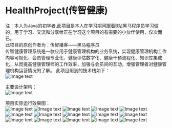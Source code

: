 # HealthProject(传智健康)
注：本人为Java的初学者,此项目是本人在学习期间跟着B站黑马程序员学习做的，用于学习、交流和分享给正在学习这个项目的有需要的小伙伴使用，仅次而已。<br>
此项目的原创作者为：传智播客——黑马程序员<br>
传智健康管理系统是一款应用于健康管理机构的业务系统，实现健康管理机构工作内容可视化、会员管理专业化、健康评估数字化、健康干预流程化、知识库集成化，从而提高健康管理师的工作效率，加强与会员间的互动，增强管理者对健康管理机构运营情况的了解。
此项目用到的技术栈如下：<br>
![Image text](https://github.com/ChenSingPeng/HealthProject/assets/105356759/db517721-7944-4452-bf91-c9372b68a4d9)

主要设计架构：<br>
![Image text](https://github.com/ChenSingPeng/HealthProject/assets/105356759/503812cf-a72e-4047-a747-d53246075b69)

项目实际运行效果图：<br>
![Image text](https://github.com/ChenSingPeng/HealthProject/assets/105356759/4d731cd5-c631-4267-b3f5-96501b8e2ba1)
![Image text](https://github.com/ChenSingPeng/HealthProject/assets/105356759/c6e3e499-1724-43f1-bf3a-2426be418f0e)
![Image text](https://github.com/ChenSingPeng/HealthProject/assets/105356759/d31d7dc1-5012-4abc-a7a3-333f31068e2e)
![Image text](https://github.com/ChenSingPeng/HealthProject/assets/105356759/7c870379-2184-40be-be4f-18429e7b4a9d)
![Image text](https://github.com/ChenSingPeng/HealthProject/assets/105356759/73779e57-d004-4260-827d-30f465376193)
![Image text](https://github.com/ChenSingPeng/HealthProject/assets/105356759/7d9ef5bd-c906-4235-9f8f-a9fc653bfcb0)
![Image text](https://github.com/ChenSingPeng/HealthProject/assets/105356759/b1055e32-b76f-4872-9584-1b45968a8af2)
![Image text](https://github.com/ChenSingPeng/HealthProject/assets/105356759/e926da44-c3c3-46e8-8899-cc07d2049a00)
![Image text](https://github.com/ChenSingPeng/HealthProject/assets/105356759/cb39e797-95d6-4689-a819-aa76406042b8)
![Image text](https://github.com/ChenSingPeng/HealthProject/assets/105356759/60238903-e169-448c-a6af-97265a9def40)
![Image text](https://github.com/ChenSingPeng/HealthProject/assets/105356759/5ec43174-e3fd-4715-849d-8ee999b723a5)
![Image text](https://github.com/ChenSingPeng/HealthProject/assets/105356759/24bb5684-9738-48de-8de3-e071ed2cfb74)
![Image text](https://github.com/ChenSingPeng/HealthProject/assets/105356759/89d024c8-0ab6-4e8d-a927-7db0c2827dce)
![Image text](https://github.com/ChenSingPeng/HealthProject/assets/105356759/7e3c9b15-2b91-4f6e-885c-2bf206799e34)
![Image text](https://github.com/ChenSingPeng/HealthProject/assets/105356759/f56907c1-a51a-499b-bf27-ff74881ca42e)
